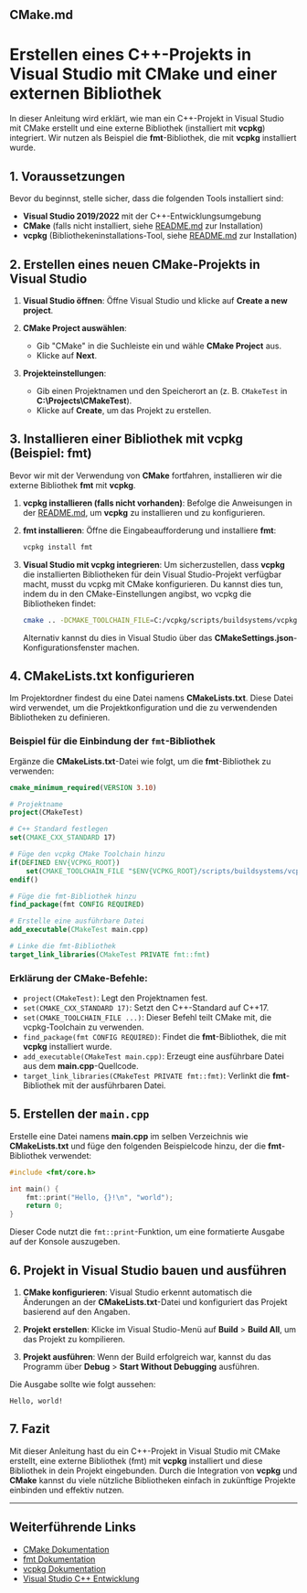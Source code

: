 
## CMake.md

# Erstellen eines C++-Projekts in Visual Studio mit CMake und einer externen Bibliothek

In dieser Anleitung wird erklärt, wie man ein C++-Projekt in Visual Studio mit CMake erstellt und eine externe Bibliothek (installiert mit **vcpkg**) integriert. Wir nutzen als Beispiel die **fmt**-Bibliothek, die mit **vcpkg** installiert wurde.

## 1. Voraussetzungen

Bevor du beginnst, stelle sicher, dass die folgenden Tools installiert sind:
- **Visual Studio 2019/2022** mit der C++-Entwicklungsumgebung
- **CMake** (falls nicht installiert, siehe [README.md](README.md) zur Installation)
- **vcpkg** (Bibliothekeninstallations-Tool, siehe [README.md](README.md) zur Installation)

## 2. Erstellen eines neuen CMake-Projekts in Visual Studio

1. **Visual Studio öffnen**:
   Öffne Visual Studio und klicke auf **Create a new project**.

2. **CMake Project auswählen**:
   - Gib "CMake" in die Suchleiste ein und wähle **CMake Project** aus.
   - Klicke auf **Next**.

3. **Projekteinstellungen**:
   - Gib einen Projektnamen und den Speicherort an (z. B. `CMakeTest` in **C:\Projects\CMakeTest**).
   - Klicke auf **Create**, um das Projekt zu erstellen.

## 3. Installieren einer Bibliothek mit vcpkg (Beispiel: fmt)

Bevor wir mit der Verwendung von **CMake** fortfahren, installieren wir die externe Bibliothek **fmt** mit **vcpkg**.

1. **vcpkg installieren (falls nicht vorhanden)**:
   Befolge die Anweisungen in der [README.md](README.md), um **vcpkg** zu installieren und zu konfigurieren.

2. **fmt installieren**:
   Öffne die Eingabeaufforderung und installiere **fmt**:
   ```bash
   vcpkg install fmt
   ```

3. **Visual Studio mit vcpkg integrieren**:
   Um sicherzustellen, dass **vcpkg** die installierten Bibliotheken für dein Visual Studio-Projekt verfügbar macht, musst du vcpkg mit CMake konfigurieren. Du kannst dies tun, indem du in den CMake-Einstellungen angibst, wo vcpkg die Bibliotheken findet:

   ```bash
   cmake .. -DCMAKE_TOOLCHAIN_FILE=C:/vcpkg/scripts/buildsystems/vcpkg.cmake
   ```

   Alternativ kannst du dies in Visual Studio über das **CMakeSettings.json**-Konfigurationsfenster machen.

## 4. CMakeLists.txt konfigurieren

Im Projektordner findest du eine Datei namens **CMakeLists.txt**. Diese Datei wird verwendet, um die Projektkonfiguration und die zu verwendenden Bibliotheken zu definieren.

### Beispiel für die Einbindung der `fmt`-Bibliothek

Ergänze die **CMakeLists.txt**-Datei wie folgt, um die **fmt**-Bibliothek zu verwenden:

```cmake
cmake_minimum_required(VERSION 3.10)

# Projektname
project(CMakeTest)

# C++ Standard festlegen
set(CMAKE_CXX_STANDARD 17)

# Füge den vcpkg CMake Toolchain hinzu
if(DEFINED ENV{VCPKG_ROOT})
    set(CMAKE_TOOLCHAIN_FILE "$ENV{VCPKG_ROOT}/scripts/buildsystems/vcpkg.cmake")
endif()

# Füge die fmt-Bibliothek hinzu
find_package(fmt CONFIG REQUIRED)

# Erstelle eine ausführbare Datei
add_executable(CMakeTest main.cpp)

# Linke die fmt-Bibliothek
target_link_libraries(CMakeTest PRIVATE fmt::fmt)
```

### Erklärung der CMake-Befehle:

- `project(CMakeTest)`: Legt den Projektnamen fest.
- `set(CMAKE_CXX_STANDARD 17)`: Setzt den C++-Standard auf C++17.
- `set(CMAKE_TOOLCHAIN_FILE ...)`: Dieser Befehl teilt CMake mit, die vcpkg-Toolchain zu verwenden.
- `find_package(fmt CONFIG REQUIRED)`: Findet die **fmt**-Bibliothek, die mit **vcpkg** installiert wurde.
- `add_executable(CMakeTest main.cpp)`: Erzeugt eine ausführbare Datei aus dem **main.cpp**-Quellcode.
- `target_link_libraries(CMakeTest PRIVATE fmt::fmt)`: Verlinkt die **fmt**-Bibliothek mit der ausführbaren Datei.

## 5. Erstellen der `main.cpp`

Erstelle eine Datei namens **main.cpp** im selben Verzeichnis wie **CMakeLists.txt** und füge den folgenden Beispielcode hinzu, der die **fmt**-Bibliothek verwendet:

```cpp
#include <fmt/core.h>

int main() {
    fmt::print("Hello, {}!\n", "world");
    return 0;
}
```

Dieser Code nutzt die `fmt::print`-Funktion, um eine formatierte Ausgabe auf der Konsole auszugeben.

## 6. Projekt in Visual Studio bauen und ausführen

1. **CMake konfigurieren**:
   Visual Studio erkennt automatisch die Änderungen an der **CMakeLists.txt**-Datei und konfiguriert das Projekt basierend auf den Angaben.

2. **Projekt erstellen**:
   Klicke im Visual Studio-Menü auf **Build** > **Build All**, um das Projekt zu kompilieren.

3. **Projekt ausführen**:
   Wenn der Build erfolgreich war, kannst du das Programm über **Debug** > **Start Without Debugging** ausführen.

Die Ausgabe sollte wie folgt aussehen:
```
Hello, world!
```

## 7. Fazit

Mit dieser Anleitung hast du ein C++-Projekt in Visual Studio mit CMake erstellt, eine externe Bibliothek (fmt) mit **vcpkg** installiert und diese Bibliothek in dein Projekt eingebunden. Durch die Integration von **vcpkg** und **CMake** kannst du viele nützliche Bibliotheken einfach in zukünftige Projekte einbinden und effektiv nutzen.

---

## Weiterführende Links

- [CMake Dokumentation](https://cmake.org/documentation/)
- [fmt Dokumentation](https://github.com/fmtlib/fmt)
- [vcpkg Dokumentation](https://github.com/microsoft/vcpkg)
- [Visual Studio C++ Entwicklung](https://visualstudio.microsoft.com/de/vs/features/cplusplus/)
```



